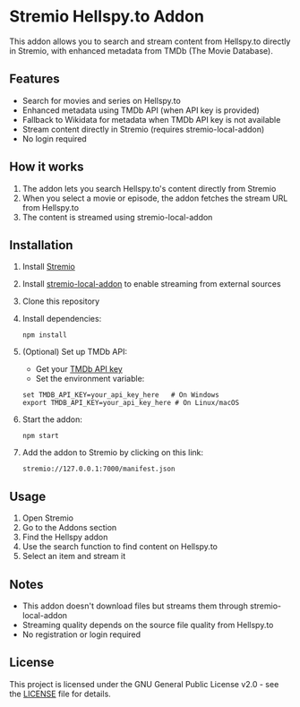# Stremio Hellspy.to Addon

This addon allows you to search and stream content from Hellspy.to directly in Stremio, with enhanced metadata from TMDb (The Movie Database).

## Features

- Search for movies and series on Hellspy.to
- Enhanced metadata using TMDb API (when API key is provided)
- Fallback to Wikidata for metadata when TMDb API key is not available
- Stream content directly in Stremio (requires stremio-local-addon)
- No login required

## How it works

1. The addon lets you search Hellspy.to's content directly from Stremio
2. When you select a movie or episode, the addon fetches the stream URL from Hellspy.to
3. The content is streamed using stremio-local-addon

## Installation

1. Install [Stremio](https://www.stremio.com/downloads)
2. Install [stremio-local-addon](https://github.com/sleeyax/stremio-addons/tree/master/packages/addons/local-addon) to enable streaming from external sources
3. Clone this repository
4. Install dependencies:
   ```
   npm install
   ```
5. (Optional) Set up TMDb API:
   - Get your [TMDb API key](https://www.themoviedb.org/settings/api)
   - Set the environment variable:
   ```
   set TMDB_API_KEY=your_api_key_here   # On Windows
   export TMDB_API_KEY=your_api_key_here # On Linux/macOS
   ```
   
6. Start the addon:
   ```
   npm start
   ```
6. Add the addon to Stremio by clicking on this link:
   ```
   stremio://127.0.0.1:7000/manifest.json
   ```

## Usage

1. Open Stremio
2. Go to the Addons section
3. Find the Hellspy addon
4. Use the search function to find content on Hellspy.to
5. Select an item and stream it

## Notes

- This addon doesn't download files but streams them through stremio-local-addon
- Streaming quality depends on the source file quality from Hellspy.to
- No registration or login required

## License

This project is licensed under the GNU General Public License v2.0 - see the [LICENSE](LICENSE) file for details.
